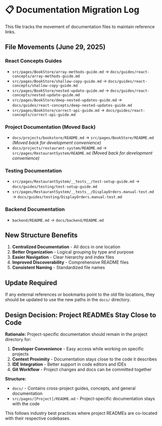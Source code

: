 # 📋 Documentation Migration Log

This file tracks the movement of documentation files to maintain reference links.

## File Movements (June 29, 2025)

### React Concepts Guides

- `src/pages/BookStore/array-methods-guide.md` → `docs/guides/react-concepts/array-methods-guide.md`
- `src/pages/BookStore/shallow-copy-guide.md` → `docs/guides/react-concepts/shallow-copy-guide.md`
- `src/pages/BookStore/nested-update-guide.md` → `docs/guides/react-concepts/nested-update-guide.md`
- `src/pages/BookStore/deep-nested-updates-guide.md` → `docs/guides/react-concepts/deep-nested-updates-guide.md`
- `src/pages/BookStore/correct-api-guide.md` → `docs/guides/react-concepts/correct-api-guide.md`

### Project Documentation (Moved Back)

- `docs/projects/bookstore/README.md` → `src/pages/BookStore/README.md` _(Moved back for development convenience)_
- `docs/projects/restaurant-system/README.md` → `src/pages/RestaurantSystem/README.md` _(Moved back for development convenience)_

### Testing Documentation

- `src/pages/RestaurantSystem/__tests__/test-setup-guide.md` → `docs/guides/testing/test-setup-guide.md`
- `src/pages/RestaurantSystem/__tests__/DisplayOrders.manual-test.md` → `docs/guides/testing/DisplayOrders.manual-test.md`

### Backend Documentation

- `backend/README.md` → `docs/backend/README.md`

## New Structure Benefits

1. **Centralized Documentation** - All docs in one location
2. **Better Organization** - Logical grouping by type and purpose
3. **Easier Navigation** - Clear hierarchy and index files
4. **Improved Discoverability** - Comprehensive README files
5. **Consistent Naming** - Standardized file names

## Update Required

If any external references or bookmarks point to the old file locations, they should be updated to use the new paths in the `docs/` directory.

## Design Decision: Project READMEs Stay Close to Code

**Rationale:** Project-specific documentation should remain in the project directory for:

1. **Developer Convenience** - Easy access while working on specific projects
2. **Context Proximity** - Documentation stays close to the code it describes
3. **IDE Integration** - Better support in code editors and IDEs
4. **Git Workflow** - Project changes and docs can be committed together

**Structure:**

- `docs/` - Contains cross-project guides, concepts, and general documentation
- `src/pages/[Project]/README.md` - Project-specific documentation stays with the code

This follows industry best practices where project READMEs are co-located with their respective codebases.
